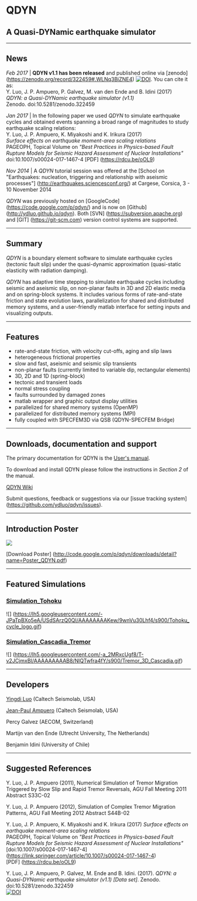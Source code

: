 # QDYN
## A Quasi-DYNamic earthquake simulator

--------------------------------

## News 

*Feb 2017* | **QDYN v1.1 has been released** and published online via [zenodo] (https://zenodo.org/record/322459#.WLNq3BiZNE4) 
[![DOI](https://zenodo.org/badge/DOI/10.5281/zenodo.322459.svg)](https://doi.org/10.5281/zenodo.322459). You can cite it as:  
  Y. Luo, J. P. Ampuero, P. Galvez, M. van den Ende and B. Idini (2017)  
  *QDYN: a Quasi-DYNamic earthquake simulator (v1.1)*  
  Zenodo. doi:10.5281/zenodo.322459

*Jan 2017* | In the following paper we used *QDYN* to simulate earthquake cycles and obtained events spanning a broad range of magnitudes to study earthquake scaling relations:  
  Y. Luo, J. P. Ampuero, K. Miyakoshi and K. Irikura (2017)  
  *Surface effects on earthquake moment-area scaling relations*   
  PAGEOPH, Topical Volume on *"Best Practices in Physics-based Fault Rupture Models for Seismic Hazard Assessment of Nuclear Installations"*  
  doi:10.1007/s00024-017-1467-4  [PDF] (https://rdcu.be/oOL9)

*Nov 2014* | A *QDYN* tutorial session was offered at the [School on "Earthquakes: nucleation, triggering and relationship with aseismic processes"] (http://earthquakes.sciencesconf.org/) at Cargese, Corsica, 3 - 10 November 2014 

*QDYN* was previously hosted on [GoogleCode] (https://code.google.com/p/qdyn/) and is now on [Github] (http://ydluo.github.io/qdyn). Both [SVN] (https://subversion.apache.org) and [GIT] (https://git-scm.com) version control systems are supported. 


--------------------------------

## Summary

*QDYN* is a boundary element software to simulate earthquake cycles (tectonic fault slip) under the quasi-dynamic approximation (quasi-static elasticity with radiation damping).  

*QDYN* has adaptive time stepping to simulate earthquake cycles including seismic and aseismic slip, on non-planar faults in 3D and 2D elastic media and on spring-block systems. It includes various forms of rate-and-state friction and state evolution laws, parallelization for shared and distributed memory systems, and a user-friendly matlab interface for setting inputs and visualizing outputs.

--------------------------------

## Features

  * rate-and-state friction, with velocity cut-offs, aging and slip laws
  * heterogeneous frictional properties
  * slow and fast, aseismic and seismic slip transients
  * non-planar faults (currently limited to variable dip, rectangular elements)
  * 3D, 2D and 1D (spring-block)
  * tectonic and transient loads
  * normal stress coupling
  * faults surrounded by damaged zones
  * matlab wrapper and graphic output display utilities
  * parallelized for shared memory systems (OpenMP)
  * parallelized for distributed memory systems (MPI)
  * fully coupled with SPECFEM3D via QSB (QDYN-SPECFEM Bridge)


--------------------------------

## Downloads, documentation and support

The primary documentation for QDYN is the [User's manual](https://github.com/ydluo/qdyn/blob/master/doc/QDYN_man_GIT.pdf). 

To download and install QDYN please follow the instructions in _Section 2_ of the manual.

[QDYN Wiki](https://github.com/ydluo/qdyn/wiki)

Submit questions, feedback or suggestions via our [issue tracking system] (https://github.com/ydluo/qdyn/issues).


-------------------------

## Introduction Poster

![](https://lh4.googleusercontent.com/-OjKBE5_Ipf8/T9wk2GtVRXI/AAAAAAAAABg/a1diUWu7tFU/s763/Poster_QDYN.jpg)

[Download Poster] (http://code.google.com/p/qdyn/downloads/detail?name=Poster_QDYN.pdf) 

-------------------------


## Featured Simulations

### [Simulation_Tohoku](https://github.com/ydluo/qdyn/wiki/Simulation_Tohoku)
![] (https://lh5.googleusercontent.com/-JPaTpBXo5eA/USdSArzQ0QI/AAAAAAAAKew/9wnVu30Lhf4/s900/Tohoku_cycle_logo.gif)

### [Simulation_Cascadia_Tremor](https://github.com/ydluo/qdyn/wiki/Simulation_Cascadia_Tremor)
![] (https://lh5.googleusercontent.com/-a_2MRxcUgf8/T-v2JCjmxBI/AAAAAAAAAB8/NlQTwfra4fY/s900/Tremor_3D_Cascadia.gif)


------------------------
## Developers

[Yingdi Luo](http://www.seismolab.caltech.edu/luo_y.html) (Caltech Seismolab, USA)

[Jean-Paul Ampuero](http://www.seismolab.caltech.edu/ampuero_jp.html) (Caltech Seismolab, USA)

Percy Galvez (AECOM, Switzerland)

Martijn van den Ende (Utrecht University, The Netherlands)

Benjamin Idini (University of Chile)



-------------------------

## Suggested References

Y. Luo, J. P. Ampuero (2011), Numerical Simulation of Tremor Migration Triggered by Slow Slip and Rapid Tremor Reversals, AGU Fall Meeting 2011 Abstract S33C-02

Y. Luo, J. P. Ampuero (2012), Simulation of Complex Tremor Migration Patterns, AGU Fall Meeting 2012 Abstract S44B-02

Y. Luo, J. P. Ampuero, K. Miyakoshi and K. Irikura (2017)
  *Surface effects on earthquake moment-area scaling relations*  
  PAGEOPH, Topical Volume on *"Best Practices in Physics-based Fault Rupture Models for Seismic Hazard Assessment of Nuclear Installations"*
  [doi:10.1007/s00024-017-1467-4] (https://link.springer.com/article/10.1007/s00024-017-1467-4)  
  [PDF] (https://rdcu.be/oOL9)
  
Y. Luo, J. P. Ampuero, P. Galvez, M. Ende and B. Idini. (2017). 
*QDYN: a Quasi-DYNamic earthquake simulator (v1.1) [Data set]*. Zenodo. doi:10.5281/zenodo.322459  
 [![DOI](https://zenodo.org/badge/DOI/10.5281/zenodo.322459.svg)](https://doi.org/10.5281/zenodo.322459)
